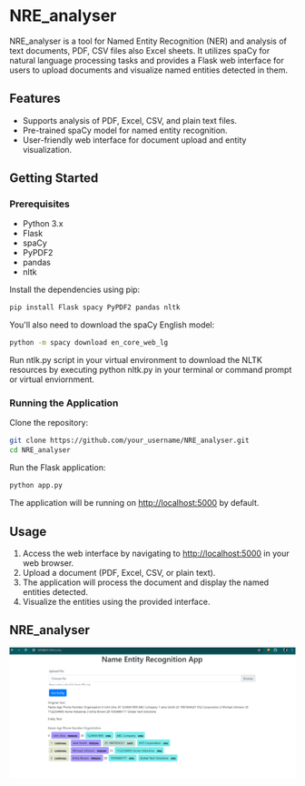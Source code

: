 # NRE_analyser

NRE_analyser is a tool for Named Entity Recognition (NER) and analysis of text documents, PDF, CSV files also Excel sheets. It utilizes spaCy for natural language processing tasks and provides a Flask web interface for users to upload documents and visualize named entities detected in them.

## Features

- Supports analysis of PDF, Excel, CSV, and plain text files.
- Pre-trained spaCy model for named entity recognition.
- User-friendly web interface for document upload and entity visualization.

## Getting Started

### Prerequisites

- Python 3.x
- Flask
- spaCy
- PyPDF2
- pandas
- nltk

Install the dependencies using pip:

```bash
pip install Flask spacy PyPDF2 pandas nltk
```

You'll also need to download the spaCy English model:

```bash
python -m spacy download en_core_web_lg
```

 Run ntlk.py script in your virtual environment to download the NLTK resources by executing python nltk.py in your terminal or command prompt or virtual enviornment.

### Running the Application

Clone the repository:

```bash
git clone https://github.com/your_username/NRE_analyser.git
cd NRE_analyser
```

Run the Flask application:

```bash
python app.py
```

The application will be running on <http://localhost:5000> by default.

## Usage

1. Access the web interface by navigating to <http://localhost:5000> in your web browser.
2. Upload a document (PDF, Excel, CSV, or plain text).
3. The application will process the document and display the named entities detected.
4. Visualize the entities using the provided interface.

## NRE_analyser

![NRE_Analyser](https://github.com/Nehadasmk/DataScience_Project/blob/main/NRE_Analyzer/images/NRE_Analyzerapp_image.png)

